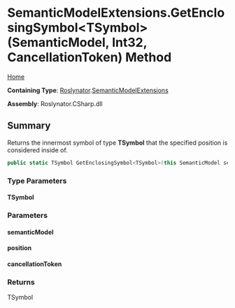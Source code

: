# SemanticModelExtensions\.GetEnclosingSymbol\<TSymbol>\(SemanticModel, Int32, CancellationToken\) Method

[Home](../../../README.md)

**Containing Type**: [Roslynator](../../README.md)\.[SemanticModelExtensions](../README.md)

**Assembly**: Roslynator\.CSharp\.dll

## Summary

Returns the innermost symbol of type **TSymbol** that the specified position is considered inside of\.

```csharp
public static TSymbol GetEnclosingSymbol<TSymbol>(this SemanticModel semanticModel, int position, CancellationToken cancellationToken = default(CancellationToken)) where TSymbol : Microsoft.CodeAnalysis.ISymbol
```

### Type Parameters

#### TSymbol

### Parameters

#### semanticModel

#### position

#### cancellationToken

### Returns

TSymbol

